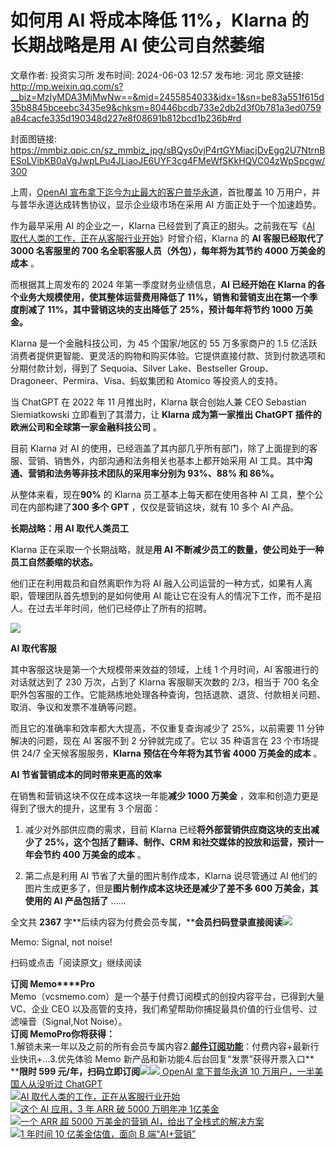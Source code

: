 # 如何用 AI 将成本降低 11%，Klarna 的长期战略是用 AI 使公司自然萎缩

文章作者: 投资实习所
发布时间: 2024-06-03 12:57
发布地: 河北
原文链接: http://mp.weixin.qq.com/s?__biz=MzIyMDA3MjMwNw==&mid=2455854033&idx=1&sn=be83a551f615d35b8845bceebc3435e9&chksm=80446bcdb733e2db2d3f0b781a3ed0759a84cacfe335d190348d227e8f08691b812bcd1b236b#rd

封面图链接: https://mmbiz.qpic.cn/sz_mmbiz_jpg/sBQys0vjP4rtGYMiacjDvEgg2U7NtrnBESoLVibKB0aVgJwpLPu4JLiaoJE6UYF3cg4FMeWfSKkHQVC04zWpSpcgw/300

上周，[OpenAI
宣布拿下迄今为止最大的客户普华永道](http://mp.weixin.qq.com/s?__biz=MzIyMDA3MjMwNw==&mid=2455854001&idx=1&sn=a20467b7f6b343f404c135eb03087317&chksm=80446badb733e2bb8ab36665e4a3f49caf00f86631d85499be9b11275cb91684ae32eb815ab2&scene=21#wechat_redirect)，首批覆盖
10 万用户，并与普华永道达成转售协议，显示企业级市场在采用 AI 方面正处于一个加速趋势。

作为最早采用 AI 的企业之一，Klarna 已经尝到了真正的甜头。之前我在写《[AI
取代人类的工作，正在从客服行业开始](http://mp.weixin.qq.com/s?__biz=MzIyMDA3MjMwNw==&mid=2455853161&idx=1&sn=ac93dca7d683fdb2d58d43496a4b2a03&chksm=80446875b733e163af186a8781ea90cf030edaaf1a7998d2553f10b2bdb557850e19e51b5009&scene=21#wechat_redirect)》时曾介绍，Klarna
的 **AI 客服已经取代了 3000 名客服里的 700 名全职客服人员（外包），每年将为其节约 4000 万美金的成本** 。

而根据其上周发布的 2024 年第一季度财务业绩信息，**AI 已经开始在 Klarna 的各个业务大规模使用，使其整体运营费用降低了
11%，销售和营销支出在第一个季度削减了 11%，其中营销这块的支出降低了 25%，预计每年将节约 1000 万美金。**

Klarna 是一个金融科技公司，为 45 个国家/地区的 55 万多家商户的 1.5
亿活跃消费者提供更智能、更灵活的购物和购买体验。它提供直接付款、货到付款选项和分期付款计划，得到了 Sequoia、Silver
Lake、Bestseller Group、Dragoneer、Permira、Visa、蚂蚁集团和 Atomico 等投资人的支持。

当 ChatGPT 在 2022 年 11 月推出时，Klarna 联合创始人兼 CEO Sebastian Siemiatkowski
立即看到了其潜力，让 **Klarna 成为第一家推出 ChatGPT 插件的欧洲公司和全球第一家金融科技公司** 。

目前 Klarna 对 AI 的使用，已经涵盖了其内部几乎所有部门，除了上面提到的客服、营销、销售外，内部沟通和法务相关也基本上都开始采用 AI
工具。其中**沟通、营销和法务等非技术团队的采用率分别为 93%、88% 和 86%。**

从整体来看，现在**90%** 的 Klarna 员工基本上每天都在使用各种 AI 工具，整个公司在内部构建了**300 多个 GPT**
，仅仅是营销这块，就有 10 多个 AI 产品。

**长期战略：用 AI 取代人类员工**

Klarna 正在采取一个长期战略，就是**用 AI 不断减少员工的数量，使公司处于一种员工自然萎缩的状态。**

他们正在利用裁员和自然离职作为将 AI 融入公司运营的一种方式，如果有人离职，管理团队首先想到的是如何使用 AI
能让它在没有人的情况下工作，而不是招人。在过去半年时间，他们已经停止了所有的招聘。

![](https://mmbiz.qpic.cn/sz_mmbiz_jpg/sBQys0vjP4rtGYMiacjDvEgg2U7NtrnBEDZer9RhDAicdWscvDCshgdyictcVLiaoECuaKSGqgGcyFlIvuJtx2TxXg/640?wx_fmt=jpeg&from=appmsg)

**AI 取代客服**

其中客服这块是第一个大规模带来效益的领域，上线 1 个月时间，AI 客服进行的对话就达到了 230 万次，占到了 Klarna 客服聊天次数的
2/3，相当于 700 名全职外包客服的工作。它能熟练地处理各种查询，包括退款、退货、付款相关问题、取消、争议和发票不准确等问题。

而且它的准确率和效率都大大提高，不仅重复查询减少了 25%，以前需要 11 分钟解决的问题，现在 AI 客服不到 2 分钟就完成了。它以 35 种语言在
23 个市场提供 24/7 全天候客服服务，**Klarna 预估在今年将为其节省 4000 万美金的成本** 。

**AI 节省营销成本的同时带来更高的效率**

在销售和营销这块不仅在成本这块一年能**减少 1000 万美金** ，效率和创造力更是得到了很大的提升，这里有 3 个层面：

  1. 减少对外部供应商的需求，目前 Klarna 已经**将外部营销供应商这块的支出减少了 25%，这个包括了翻译、制作、CRM 和社交媒体的投放和运营，预计一年会节约 400 万美金的成本** 。

  2. 第二点是利用 AI 节省了大量的图片制作成本，Klarna 说尽管通过 AI 他们的图片生成更多了，但是**图片制作成本这块还是减少了差不多 600 万美金，其使用的 AI 产品包括了** ……

全文共 **2367**
字**后续内容为付费会员专属，****会员扫码登录直接阅读**![](https://mmbiz.qpic.cn/sz_mmbiz_png/sBQys0vjP4rtGYMiacjDvEgg2U7NtrnBEYCzaCD9GPFdB9QE09icCpfB2ut0GzW7udbFg6aMC2BSwoxS6kU9y04w/640?wx_fmt=png&from=appmsg)  

Memo: Signal, not noise!

扫码或点击「阅读原文」继续阅读

**订阅 Memo****Pro**  
Memo（vcsmemo.com）是一个基于付费订阅模式的创投内容平台，已得到大量 VC、企业 CEO
以及高管的支持，我们希望帮助你捕捉最具价值的行业信号、过滤噪音（Signal,Not Noise）。  
**订阅 Memo****Pro****你将获得：**  
1.解锁未来一年以及之前的所有会员专属内容2.[**邮件订阅功能**](http://mp.weixin.qq.com/s?__biz=MzIyMDA3MjMwNw==&mid=2455853781&idx=1&sn=b6f8e3ddc87e9531f3f8c3e9cd98bd9f&chksm=80446ac9b733e3df93b89c17e905182bda7f4d132f3ac468961dfd70badeb92b9fcdf9f7083b&scene=21#wechat_redirect)：付费内容+最新行业快讯+...3.优先体验
Memo 新产品和新功能4.后台回复“发票”获得开票入口**  
****限时 599
元/年，扫码立即订阅**![](https://mmbiz.qpic.cn/mmbiz_png/mrJibAziaMQhQGoNHniac6wGOyRe172dlS0HCYicyjiaCTtly2pULIz6YPNsXeRjoQFSuDYezsia4ibhbAc1X3GKtVRyw/640?wx_fmt=png&wxfrom=5&wx_lazy=1&wx_co=1)[![](https://mmbiz.qpic.cn/sz_mmbiz_jpg/sBQys0vjP4odPGALYLjt2H7J23LiafOWU0jMicXDtRCt7Wa82QtaxNbMOnnrwT50kr8wSKHsyOcV2MjzGFQFZZqw/640?wx_fmt=jpeg)
OpenAI 拿下普华永道 10 万用户，一半美国人从没听过
ChatGPT](https://mp.weixin.qq.com/s?__biz=MzIyMDA3MjMwNw==&mid=2455854001&idx=1&sn=a20467b7f6b343f404c135eb03087317&chksm=80446badb733e2bb8ab36665e4a3f49caf00f86631d85499be9b11275cb91684ae32eb815ab2&scene=21#wechat_redirect)  
[![](https://mmbiz.qpic.cn/sz_mmbiz_jpg/sBQys0vjP4qWhkJZfZKAwqP2ZQYiaFbiaVz5A8aroysoJg64ibSrUBZiafykwDdQQhlUZzXZudz2hU2sibVBuT0NvMg/640?wx_fmt=jpeg)AI
取代人类的工作，正在从客服行业开始](https://mp.weixin.qq.com/s?__biz=MzIyMDA3MjMwNw==&mid=2455853161&idx=1&sn=ac93dca7d683fdb2d58d43496a4b2a03&chksm=80446875b733e163af186a8781ea90cf030edaaf1a7998d2553f10b2bdb557850e19e51b5009&scene=21#wechat_redirect)  
[![](https://mmbiz.qpic.cn/sz_mmbiz_jpg/sBQys0vjP4oEMp4NrfWBSk5r1MeUZ40xgibaGmP1l4xLudAm4bw1Rzy0jTibfHK8dsdtdvgY4JYn0gQOzpgYX7cQ/640?wx_fmt=jpeg)这个
AI 应用，3 年 ARR 破 5000 万明年冲
1亿美金](https://mp.weixin.qq.com/s?__biz=MzIyMDA3MjMwNw==&mid=2455852306&idx=1&sn=3edc0f9f9810c1fb47ad482e95229b2e&chksm=8044650eb733ec181c90b8cd6fd24718d0ccc47f8047d338a8203d25a207c92bf1b09aba5db2&scene=21#wechat_redirect)  
[![](https://mmbiz.qpic.cn/sz_mmbiz_jpg/sBQys0vjP4pKhS1FRdqHl9iacxw1KsABF42HEBiaTHwG3iaSPjBib94DFO2ZRYOGwic3nJu0BmMjuVgTbsvNEqC0Oibg/640?wx_fmt=jpeg)一个
ARR 超 5000 万美金的营销
AI，给出了全栈式的解决方案](https://mp.weixin.qq.com/s?__biz=MzIyMDA3MjMwNw==&mid=2455852080&idx=1&sn=2c07cc77656a8cb0fa6d0a2714343424&chksm=8044642cb733ed3a52569b9a51ae1dffaaa14f943d17f3e2d0f6f0a4db1e4f4b2746182d3330&scene=21#wechat_redirect)  
[![](https://mmbiz.qpic.cn/sz_mmbiz_jpg/sBQys0vjP4o7SpaBaiat0JqIhqjXHUyF2pVkcFDCbQdg1jAdCoOYbUPoyn8iao8syjnvTh06yVMx85lKJ2ZQKic6w/640?wx_fmt=jpeg)1
年时间 10 亿美金估值，面向 B
端“AI+营销”](https://mp.weixin.qq.com/s?__biz=MzIyMDA3MjMwNw==&mid=2455851170&idx=1&sn=3cf64a0185b775afae21ca557b31c21f&chksm=804460beb733e9a881ee5f44c2649d6821be64dad6770531574be8e59ddc7e9f4cf3e59461a9&scene=21#wechat_redirect)

  

